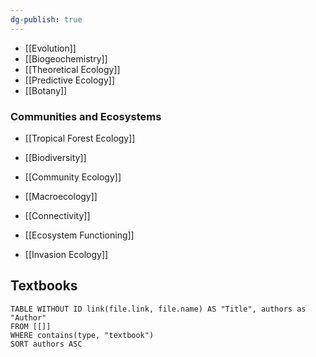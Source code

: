 ```yaml
---
dg-publish: true
---
```

- [[Evolution]]
- [[Biogeochemistry]]
- [[Theoretical Ecology]]
- [[Predictive Ecology]]
- [[Botany]]

### Communities and Ecosystems
- [[Tropical Forest Ecology]]
- [[Biodiversity]]

- [[Community Ecology]]
- [[Macroecology]]
- [[Connectivity]]
- [[Ecosystem Functioning]]
- [[Invasion Ecology]]

## Textbooks

```dataview
TABLE WITHOUT ID link(file.link, file.name) AS "Title", authors as "Author"
FROM [[]]
WHERE contains(type, "textbook")
SORT authors ASC
```

